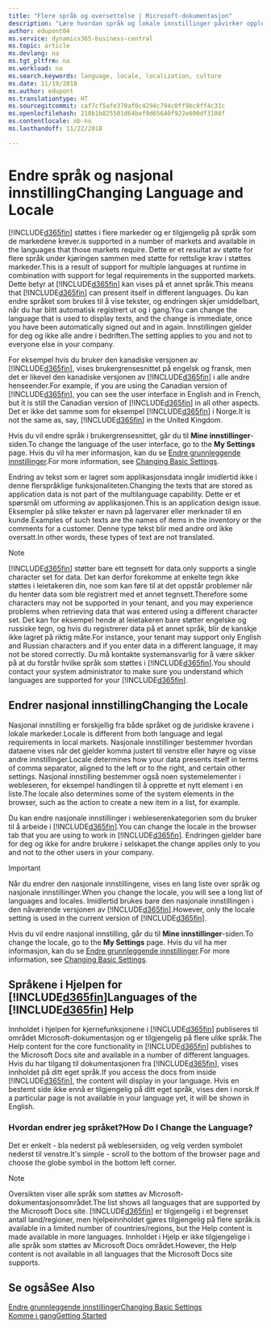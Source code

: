 ```yaml
---
title: "Flere språk og oversettelse | Microsoft-dokumentasjon"
description: "Lære hvordan språk og lokale innstillinger påvirker opplevelsen i Business Central."
author: edupont04
ms.service: dynamics365-business-central
ms.topic: article
ms.devlang: na
ms.tgt_pltfrm: na
ms.workload: na
ms.search.keywords: language, locale, localization, culture
ms.date: 11/19/2018
ms.author: edupont
ms.translationtype: HT
ms.sourcegitcommit: caf7cf5afe370af0c4294c794c0ff9bc8ff4c31c
ms.openlocfilehash: 218b1b825501d64bef9d65640f922e690df3108f
ms.contentlocale: nb-no
ms.lasthandoff: 11/22/2018

---
```

# <a name="changing-language-and-locale"></a><span data-ttu-id="e04c3-103">Endre språk og nasjonal innstilling</span><span class="sxs-lookup"><span data-stu-id="e04c3-103">Changing Language and Locale</span></span>

[!INCLUDE[d365fin](includes/d365fin_md.md)] <span data-ttu-id="e04c3-104">støttes i flere markeder og er tilgjengelig på språk som de markedene krever.</span><span class="sxs-lookup"><span data-stu-id="e04c3-104">is supported in a number of markets and available in the languages that those markets require.</span></span> <span data-ttu-id="e04c3-105">Dette er et resultat av støtte for flere språk under kjøringen sammen med støtte for rettslige krav i støttes markeder.</span><span class="sxs-lookup"><span data-stu-id="e04c3-105">This is a result of support for multiple languages at runtime in combination with support for legal requirements in the supported markets.</span></span> <span data-ttu-id="e04c3-106">Dette betyr at [!INCLUDE[d365fin](includes/d365fin_md.md)] kan vises på et annet språk.</span><span class="sxs-lookup"><span data-stu-id="e04c3-106">This means that [!INCLUDE[d365fin](includes/d365fin_md.md)] can present itself in different languages.</span></span> <span data-ttu-id="e04c3-107">Du kan endre språket som brukes til å vise tekster, og endringen skjer umiddelbart, når du har blitt automatisk registrert ut og i gang.</span><span class="sxs-lookup"><span data-stu-id="e04c3-107">You can change the language that is used to display texts, and the change is immediate, once you have been automatically signed out and in again.</span></span> <span data-ttu-id="e04c3-108">Innstillingen gjelder for deg og ikke alle andre i bedriften.</span><span class="sxs-lookup"><span data-stu-id="e04c3-108">The setting applies to you and not to everyone else in your company.</span></span>  

<span data-ttu-id="e04c3-109">For eksempel hvis du bruker den kanadiske versjonen av [!INCLUDE[d365fin](includes/d365fin_md.md)], vises brukergrensesnittet på engelsk og fransk, men det er likevel den kanadiske versjonen av [!INCLUDE[d365fin](includes/d365fin_md.md)] i alle andre henseender.</span><span class="sxs-lookup"><span data-stu-id="e04c3-109">For example, if you are using the Canadian version of [!INCLUDE[d365fin](includes/d365fin_md.md)], you can see the user interface in English and in French, but it is still the Canadian version of [!INCLUDE[d365fin](includes/d365fin_md.md)] in all other aspects.</span></span> <span data-ttu-id="e04c3-110">Det er ikke det samme som for eksempel [!INCLUDE[d365fin](includes/d365fin_md.md)] i Norge.</span><span class="sxs-lookup"><span data-stu-id="e04c3-110">It is not the same as, say, [!INCLUDE[d365fin](includes/d365fin_md.md)] in the United Kingdom.</span></span>  

<span data-ttu-id="e04c3-111">Hvis du vil endre språk i brukergrensesnittet, går du til **Mine innstillinger**-siden.</span><span class="sxs-lookup"><span data-stu-id="e04c3-111">To change the language of the user interface, go to the **My Settings** page.</span></span> <span data-ttu-id="e04c3-112">Hvis du vil ha mer informasjon, kan du se [Endre grunnleggende innstillinger](ui-change-basic-settings.md#language).</span><span class="sxs-lookup"><span data-stu-id="e04c3-112">For more information, see [Changing Basic Settings](ui-change-basic-settings.md#language).</span></span>  

<span data-ttu-id="e04c3-113">Endring av tekst som er lagret som applikasjonsdata inngår imidlertid ikke i denne flerspråklige funksjonaliteten.</span><span class="sxs-lookup"><span data-stu-id="e04c3-113">Changing the texts that are stored as application data is not part of the multilanguage capability.</span></span> <span data-ttu-id="e04c3-114">Dette er et spørsmål om utforming av applikasjonen.</span><span class="sxs-lookup"><span data-stu-id="e04c3-114">This is an application design issue.</span></span> <span data-ttu-id="e04c3-115">Eksempler på slike tekster er navn på lagervarer eller merknader til en kunde.</span><span class="sxs-lookup"><span data-stu-id="e04c3-115">Examples of such texts are the names of items in the inventory or the comments for a customer.</span></span> <span data-ttu-id="e04c3-116">Denne type tekst blir med andre ord ikke oversatt.</span><span class="sxs-lookup"><span data-stu-id="e04c3-116">In other words, these types of text are not translated.</span></span>  

> [!NOTE]  
> [!INCLUDE[d365fin](includes/d365fin_md.md)] <span data-ttu-id="e04c3-117">støtter bare ett tegnsett for data.</span><span class="sxs-lookup"><span data-stu-id="e04c3-117">only supports a single character set for data.</span></span> <span data-ttu-id="e04c3-118">Det kan derfor forekomme at enkelte tegn ikke støttes i leietakeren din, noe som kan føre til at det oppstår problemer når du henter data som ble registrert med et annet tegnsett.</span><span class="sxs-lookup"><span data-stu-id="e04c3-118">Therefore some characters may not be supported in your tenant, and you may experience problems when retrieving data that was entered using a different character set.</span></span> <span data-ttu-id="e04c3-119">Det kan for eksempel hende at leietakeren bare støtter engelske og russiske tegn, og hvis du registrerer data på et annet språk, blir de kanskje ikke lagret på riktig måte.</span><span class="sxs-lookup"><span data-stu-id="e04c3-119">For instance, your tenant may support only English and Russian characters and if you enter data in a different language, it may not be stored correctly.</span></span> <span data-ttu-id="e04c3-120">Du må kontakte systemansvarlig for å være sikker på at du forstår hvilke språk som støttes i [!INCLUDE[d365fin](includes/d365fin_md.md)].</span><span class="sxs-lookup"><span data-stu-id="e04c3-120">You should contact your system administrator to make sure you understand which languages are supported for your [!INCLUDE[d365fin](includes/d365fin_md.md)].</span></span>  

## <a name="changing-the-locale"></a><span data-ttu-id="e04c3-121">Endrer nasjonal innstilling</span><span class="sxs-lookup"><span data-stu-id="e04c3-121">Changing the Locale</span></span>
<span data-ttu-id="e04c3-122">Nasjonal innstilling er forskjellig fra både språket og de juridiske kravene i lokale markeder.</span><span class="sxs-lookup"><span data-stu-id="e04c3-122">Locale is different from both language and legal requirements in local markets.</span></span> <span data-ttu-id="e04c3-123">Nasjonale innstillinger bestemmer hvordan dataene vises når det gjelder komma justert til venstre eller høyre og visse andre innstillinger.</span><span class="sxs-lookup"><span data-stu-id="e04c3-123">Locale determines how your data presents itself in terms of comma separator, aligned to the left or to the right, and certain other settings.</span></span> <span data-ttu-id="e04c3-124">Nasjonal innstilling bestemmer også noen systemelementer i webleseren, for eksempel handlingen til å opprette et nytt element i en liste.</span><span class="sxs-lookup"><span data-stu-id="e04c3-124">The locale also determines some of the system elements in the browser, such as the action to create a new item in a list, for example.</span></span>  

<span data-ttu-id="e04c3-125">Du kan endre nasjonale innstillinger i webleserenkategorien som du bruker til å arbeide i [!INCLUDE[d365fin](includes/d365fin_md.md)].</span><span class="sxs-lookup"><span data-stu-id="e04c3-125">You can change the locale in the browser tab that you are using to work in [!INCLUDE[d365fin](includes/d365fin_md.md)].</span></span> <span data-ttu-id="e04c3-126">Endringen gjelder bare for deg og ikke for andre brukere i selskapet.</span><span class="sxs-lookup"><span data-stu-id="e04c3-126">the change applies only to you and not to the other users in your company.</span></span>  

> [!IMPORTANT]  
>  <span data-ttu-id="e04c3-127">Når du endrer den nasjonale innstillingene, vises en lang liste over språk og nasjonale innstillinger.</span><span class="sxs-lookup"><span data-stu-id="e04c3-127">When you change the locale, you will see a long list of languages and locales.</span></span> <span data-ttu-id="e04c3-128">Imidlertid brukes bare den nasjonale innstillingen i den nåværende versjonen av [!INCLUDE[d365fin](includes/d365fin_md.md)].</span><span class="sxs-lookup"><span data-stu-id="e04c3-128">However, only the locale setting is used in the current version of [!INCLUDE[d365fin](includes/d365fin_md.md)].</span></span>  

<span data-ttu-id="e04c3-129">Hvis du vil endre nasjonal innstilling, går du til **Mine innstillinger**-siden.</span><span class="sxs-lookup"><span data-stu-id="e04c3-129">To change the locale, go to the **My Settings** page.</span></span> <span data-ttu-id="e04c3-130">Hvis du vil ha mer informasjon, kan du se [Endre grunnleggende innstillinger](ui-change-basic-settings.md).</span><span class="sxs-lookup"><span data-stu-id="e04c3-130">For more information, see [Changing Basic Settings](ui-change-basic-settings.md).</span></span>  

## <a name="languages-of-the-included365finincludesd365finmdmd-help"></a><span data-ttu-id="e04c3-131">Språkene i Hjelpen for [!INCLUDE[d365fin](includes/d365fin_md.md)]</span><span class="sxs-lookup"><span data-stu-id="e04c3-131">Languages of the [!INCLUDE[d365fin](includes/d365fin_md.md)] Help</span></span>
<span data-ttu-id="e04c3-132">Innholdet i hjelpen for kjernefunksjonene i [!INCLUDE[d365fin](includes/d365fin_md.md)] publiseres til området Microsoft-dokumentasjon og er tilgjengelig på flere ulike språk.</span><span class="sxs-lookup"><span data-stu-id="e04c3-132">The Help content for the core functionality in [!INCLUDE[d365fin](includes/d365fin_md.md)] publishes to the Microsoft Docs site and available in a number of different languages.</span></span> <span data-ttu-id="e04c3-133">Hvis du har tilgang til dokumentasjonen fra [!INCLUDE[d365fin](includes/d365fin_md.md)], vises innholdet på ditt eget språk.</span><span class="sxs-lookup"><span data-stu-id="e04c3-133">If you access the docs from inside [!INCLUDE[d365fin](includes/d365fin_md.md)], the content will display in your language.</span></span> <span data-ttu-id="e04c3-134">Hvis en bestemt side ikke ennå er tilgjengelig på ditt eget språk, vises den i norsk.</span><span class="sxs-lookup"><span data-stu-id="e04c3-134">If a particular page is not available in your language yet, it will be shown in English.</span></span>

### <a name="how-do-i-change-the-language"></a><span data-ttu-id="e04c3-135">Hvordan endrer jeg språket?</span><span class="sxs-lookup"><span data-stu-id="e04c3-135">How Do I Change the Language?</span></span>
<span data-ttu-id="e04c3-136">Det er enkelt - bla nederst på weblesersiden, og velg verden symbolet nederst til venstre.</span><span class="sxs-lookup"><span data-stu-id="e04c3-136">It's simple - scroll to the bottom of the browser page and choose the globe symbol in the bottom left corner.</span></span>

> [!NOTE]  
> <span data-ttu-id="e04c3-137">Oversikten viser alle språk som støttes av Microsoft-dokumentasjonsområdet.</span><span class="sxs-lookup"><span data-stu-id="e04c3-137">The list shows all languages that are supported by the Microsoft Docs site.</span></span> [!INCLUDE[d365fin](includes/d365fin_md.md)] <span data-ttu-id="e04c3-138">er tilgjengelig i et begrenset antall land/regioner, men hjelpeinnholdet gjøres tilgjengelig på flere språk.</span><span class="sxs-lookup"><span data-stu-id="e04c3-138">is available in a limited number of countries/regions, but the Help content is made available in more languages.</span></span> <span data-ttu-id="e04c3-139">Innholdet i Hjelp er ikke tilgjengelige i alle språk som støttes av Microsoft Docs området.</span><span class="sxs-lookup"><span data-stu-id="e04c3-139">However, the Help content is not available in all languages that the Microsoft Docs site supports.</span></span>

## <a name="see-also"></a><span data-ttu-id="e04c3-140">Se også</span><span class="sxs-lookup"><span data-stu-id="e04c3-140">See Also</span></span>  
[<span data-ttu-id="e04c3-141">Endre grunnleggende innstillinger</span><span class="sxs-lookup"><span data-stu-id="e04c3-141">Changing Basic Settings</span></span>](ui-change-basic-settings.md)  
[<span data-ttu-id="e04c3-142">Komme i gang</span><span class="sxs-lookup"><span data-stu-id="e04c3-142">Getting Started</span></span>](product-get-started.md)  

